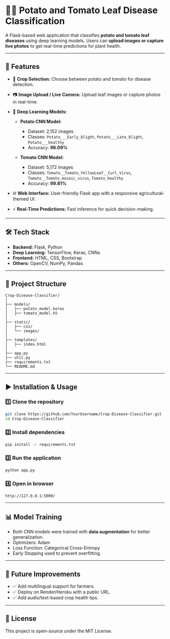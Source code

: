 # 🍅🥔 Potato and Tomato Leaf Disease Classification

A Flask-based web application that classifies **potato and tomato leaf diseases** using deep learning models. Users can **upload images or capture live photos** to get real-time predictions for plant health.

---

## 🚀 Features

* 🌱 **Crop Selection:** Choose between potato and tomato for disease detection.
* 📷 **Image Upload / Live Camera:** Upload leaf images or capture photos in real-time.
* 🤖 **Deep Learning Models:**

  * **Potato CNN Model:**

    * Dataset: 2,152 images
    * Classes: `Potato___Early_blight`, `Potato___Late_blight`, `Potato___healthy`
    * Accuracy: **96.09%**
  * **Tomato CNN Model:**

    * Dataset: 5,172 images
    * Classes: `Tomato__Tomato_YellowLeaf__Curl_Virus`, `Tomato__Tomato_mosaic_virus`, `Tomato_healthy`
    * Accuracy: **99.81%**
* 🌐 **Web Interface:** User-friendly Flask app with a responsive agricultural-themed UI.
* ⚡ **Real-Time Predictions:** Fast inference for quick decision-making.

---

## 🛠️ Tech Stack

* **Backend:** Flask, Python
* **Deep Learning:** TensorFlow, Keras, CNNs
* **Frontend:** HTML, CSS, Bootstrap
* **Others:** OpenCV, NumPy, Pandas

---

## 📂 Project Structure

```
Crop-Disease-Classifier/
│
├── models/
│   ├── potato_model.keras
│   ├── tomato_model.h5
│
├── static/
│   ├── css/
│   └── images/
│
├── templates/
│   ├── index.html
│
├── app.py
├── util.py
├── requirements.txt
└── README.md
```

---

## ▶️ Installation & Usage

### 1️⃣ Clone the repository

```bash
git clone https://github.com/YourUsername/Crop-Disease-Classifier.git
cd Crop-Disease-Classifier
```

### 2️⃣ Install dependencies

```bash
pip install -r requirements.txt
```

### 3️⃣ Run the application

```bash
python app.py
```

### 4️⃣ Open in browser

```
http://127.0.0.1:5000/
```

---

## 📊 Model Training

* Both CNN models were trained with **data augmentation** for better generalization.
* Optimizers: Adam
* Loss Function: Categorical Cross-Entropy
* Early Stopping used to prevent overfitting.

---


## 🔮 Future Improvements

* ✅ Add multilingual support for farmers.
* ✅ Deploy on Render/Heroku with a public URL.
* ✅ Add audio/text-based crop health tips.

---

## 📜 License

This project is open-source under the MIT License.
